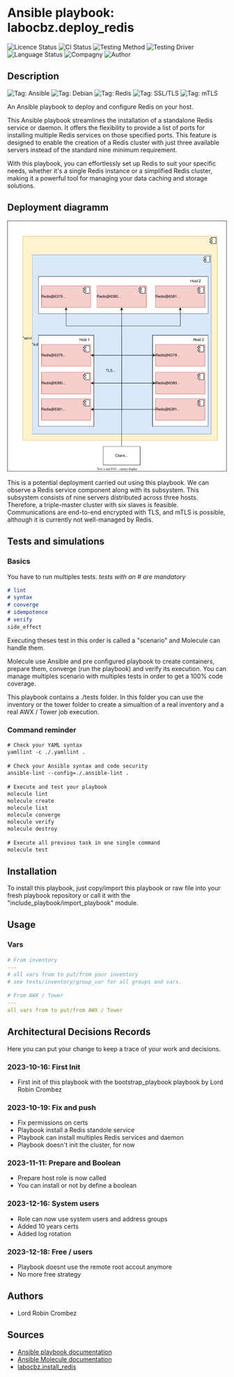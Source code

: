 # Ansible playbook: labocbz.deploy_redis

![Licence Status](https://img.shields.io/badge/licence-MIT-brightgreen)
![CI Status](https://img.shields.io/badge/CI-success-brightgreen)
![Testing Method](https://img.shields.io/badge/Testing%20Method-Ansible%20Molecule-blueviolet)
![Testing Driver](https://img.shields.io/badge/Testing%20Driver-docker-blueviolet)
![Language Status](https://img.shields.io/badge/language-Ansible-red)
![Compagny](https://img.shields.io/badge/Compagny-Labo--CBZ-blue)
![Author](https://img.shields.io/badge/Author-Lord%20Robin%20Crombez-blue)

## Description

![Tag: Ansible](https://img.shields.io/badge/Tech-Ansible-orange)
![Tag: Debian](https://img.shields.io/badge/Tech-Debian-orange)
![Tag: Redis](https://img.shields.io/badge/Tech-Redis-orange)
![Tag: SSL/TLS](https://img.shields.io/badge/Tech-SSL%2FTLS-orange)
![Tag: mTLS](https://img.shields.io/badge/Tech-mTLS-orange)

An Ansible playbook to deploy and configure Redis on your host.

This Ansible playbook streamlines the installation of a standalone Redis service or daemon. It offers the flexibility to provide a list of ports for installing multiple Redis services on those specified ports. This feature is designed to enable the creation of a Redis cluster with just three available servers instead of the standard nine minimum requirement.

With this playbook, you can effortlessly set up Redis to suit your specific needs, whether it's a single Redis instance or a simplified Redis cluster, making it a powerful tool for managing your data caching and storage solutions.

## Deployment diagramm

![](./assets/Ansible-Playbook-Labocbz-Deploy-Redis.drawio.svg)

This is a potential deployment carried out using this playbook. We can observe a Redis service component along with its subsystem. This subsystem consists of nine servers distributed across three hosts. Therefore, a triple-master cluster with six slaves is feasible. Communications are end-to-end encrypted with TLS, and mTLS is possible, although it is currently not well-managed by Redis.

## Tests and simulations

### Basics

You have to run multiples tests. *tests with an # are mandatory*

```MARKDOWN
# lint
# syntax
# converge
# idempotence
# verify
side_effect
```

Executing theses test in this order is called a "scenario" and Molecule can handle them.

Molecule use Ansible and pre configured playbook to create containers, prepare them, converge (run the playbook) and verify its execution.
You can manage multiples scenario with multiples tests in order to get a 100% code coverage.

This playbook contains a ./tests folder. In this folder you can use the inventory or the tower folder to create a simualtion of a real inventory and a real AWX / Tower job execution.

### Command reminder

```SHELL
# Check your YAML syntax
yamllint -c ./.yamllint .

# Check your Ansible syntax and code security
ansible-lint --config=./.ansible-lint .

# Execute and test your playbook
molecule lint
molecule create
molecule list
molecule converge
molecule verify
molecule destroy

# Execute all previous task in one single command
molecule test
```

## Installation

To install this playbook, just copy/import this playbook or raw file into your fresh playbook repository or call it with the "include_playbook/import_playbook" module.

## Usage

### Vars

```YAML
# From inventory
---
# all vars from to put/from your inventory
# see tests/inventory/group_var for all groups and vars.
```

```YAML
# From AWX / Tower
---
all vars from to put/from AWX / Tower
```

## Architectural Decisions Records

Here you can put your change to keep a trace of your work and decisions.

### 2023-10-16: First Init

* First init of this playbook with the bootstrap_playbook playbook by Lord Robin Crombez

### 2023-10-19: Fix and push

* Fix permissions on certs
* Playbook install a Redis standole service
* Playbook can install multiples Redis services and daemon
* Playbook doesn't init the cluster, for now

### 2023-11-11: Prepare and Boolean

* Prepare host role is now called
* You can install or not by define a boolean

### 2023-12-16: System users

* Role can now use system users and address groups
* Added 10 years certs
* Added log rotation

### 2023-12-18: Free / users

* Playbook doesnt use the remote root accout anymore
* No more free strategy

## Authors

* Lord Robin Crombez

## Sources

* [Ansible playbook documentation](https://docs.ansible.com/ansible/latest/playbook_guide/playbooks_reuse_playbooks.html)
* [Ansible Molecule documentation](https://molecule.readthedocs.io/)
* [labocbz.install_redis](https://github.com/CBZ-D-velop/Ansible-Role-Labocbz-Install-Redis.git)
